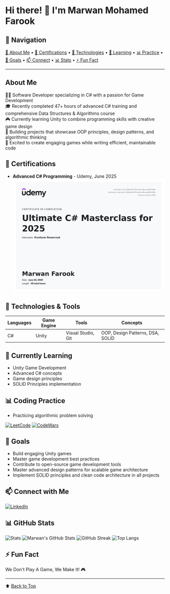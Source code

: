 # Hi there! 👋 I'm Marwan Mohamed Farook

## 🧭 Navigation
[📖 About Me](#about-me) • [📜 Certifications](#-certifications) • [🔧 Technologies](#-technologies--tools) • [🌱 Learning](#-currently-learning) • [📊 Practice](#-coding-practice) • [🎯 Goals](#-goals) • [📫 Connect](#-connect-with-me) • [📊 Stats](#-github-stats) • [⚡ Fun Fact](#-fun-fact)

---

## About Me
👨‍💻 Software Developer specializing in C# with a passion for Game Development  
🎓 Recently completed 47+ hours of advanced C# training and comprehensive Data Structures & Algorithms course  
🎮 Currently learning Unity to combine programming skills with creative game design  
🔧 Building projects that showcase OOP principles, design patterns, and algorithmic thinking  
🌱 Excited to create engaging games while writing efficient, maintainable code  

## 📜 Certifications
- **Advanced C# Programming** - Udemy, June 2025  
  ![Advanced C# Programming Certificate](UC-398c4410-f579-4c0a-b42e-eec897e798fc.jpg)

## 🔧 Technologies & Tools
| Languages | Game Engine | Tools          | Concepts                          |
|-----------|-------------|----------------|-----------------------------------|
| C#        | Unity       | Visual Studio, Git | OOP, Design Patterns, DSA, SOLID |

## 🌱 Currently Learning
- Unity Game Development
- Advanced C# concepts
- Game design principles
- SOLID Principles implementation

## 📊 Coding Practice
- Practicing algorithmic problem solving

[![LeetCode](https://img.shields.io/badge/-LeetCode-FFA116?style=flat&logo=leetcode)](https://leetcode.com/u/marwanFarook/)
[![CodeWars](https://img.shields.io/badge/-CodeWars-B1361E?style=flat&logo=codewars)](https://www.codewars.com/users/Farookz)

## 🎯 Goals
- Build engaging Unity games
- Master game development best practices
- Contribute to open-source game development tools
- Master advanced design patterns for scalable game architecture
- Implement SOLID principles and clean code architecture in all projects

## 📫 Connect with Me
[![LinkedIn](https://img.shields.io/badge/-LinkedIn-0077B5?style=flat&logo=linkedin)](https://www.linkedin.com/in/marwan-farook-411154314/)
 
## 📊 GitHub Stats
<!-- Alternative service with faster updates -->
![Stats](https://github-profile-summary-cards.vercel.app/api/cards/profile-details?username=marwanfarook22&theme=transparent)
![Marwan's GitHub Stats](https://github-readme-stats.vercel.app/api?username=marwanfarook22&show_icons=true&theme=transparent&count_private=true)
![GitHub Streak](https://github-readme-streak-stats.herokuapp.com/?user=marwanfarook22&theme=transparent)
![Top Langs](https://github-readme-stats.vercel.app/api/top-langs/?username=marwanfarook22&layout=compact&theme=transparent)

## ⚡ Fun Fact
We Don't Play A Game, We Make It! 🎮

---
⬆️ [Back to Top](#-navigation)
